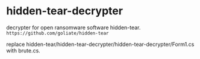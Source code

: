# hidden-tear-decrypter
decrypter for open ransomware software hidden-tear. `https://github.com/goliate/hidden-tear`

replace hidden-tear/hidden-tear-decrypter/hidden-tear-decrypter/Form1.cs with brute.cs.

